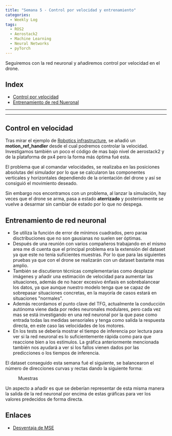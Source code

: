 ```yaml
---
title: "Semana 5 - Control por velocidad y entrenamiento"
categories:
  - Weekly Log
tags:
  - ROS2
  - Aerostack2
  - Machine Learning
  - Neural Networks
  - pyTorch
---
```


Seguiremos con la red neuronal y añadiremos control por velocidad en el drone.


## Index
* [Control por velocidad](#control-en-velocidad)
* [Entrenamiento de red Nueronal](#entrenamiento-de-red-neuronal)


---
---


## Control en velocidad
Tras mirar el ejemplo de [Robotics infrastructure](https://github.com/JdeRobot/RoboticsInfrastructure), se añadió un **motion_ref_handler** desde el cual podremos controlar la velocidad. Investigamos también un poco el código de mas bajo nivel de aerostack2 y de la plataforma de px4 pero la forma más óptima fué esta.

El problema que al comandar velocidades, se realizaba en las posiciones absolutas del simulador por lo que se calcularon las componentes verticales y horizontales dependiendo de la orientación del drone y así se consiguió el movimiento deseado.

Sin embargo nos encontramos con un problema, al lanzar la simulación, hay veces que el drone se arma, pasa a estado **aterrizado** y posteriormente se vuelve a desarmar sin cambiar de estado por lo que no despega.


## Entrenamiento de red neuronal
* Se utiliza la función de error de mínimos cuadrados, pero paraa disctribuciones que no son gausianas no suelen ser óptimas.
* Después de una reunión con varios compañeros trabajando en el mismo area me di cuenta que el principal problema era la extensión del dataset ya que este no tenía suficientes muestras. Por lo que para las siguientes pruebas ya que con el drone se realizarán con un dataset bastante mas amplio.
* También se discutieron técnicas complementarias como desplazar imágenes y añadir una estimación de velocidad para aumentar las situaciones, además de no hacer excesivo énfasis en sobrebalancear los datos, ya que aunque nuestro modelo tenga que se capaz de sobrepasar situaciones concretas, en la mayoría de casos estará en situaciones "normales".
* Además recordamos el punto clave del TFG, actualmente la conducción autónoma viene dada por redes neuronales modulares, pero  cada vez mas se está investigando en una red neuronal por la que pase como entrada todas las medidas sensoriales y tenga como salida la respuesta directa, en este caso las velocidades de los motores. 
* En los tests se debería mostrar el tiempo de inferencia por lectura para ver si la red neuronal es lo suficientemente rápida como para que reaccione bien a los estímulos. La gráfica anteriormente mencionada también nos ayudará a ver si los fallos vienen dados por las predicciones o los tiempos de inferencia. 

El dataset conseguido esta semana fué el siguiente, se balancearon el número de direcciones curvas y rectas dando la siguiente forma:

<figure class="align-center" style="width:60%">
  <img src="{{ site.url }}{{ site.baseurl }}/assets/images/post6/muestras1.png" alt="">
  <figcaption>Muestras</figcaption>
</figure>

Un aspecto a añadir es que se deberían representar de esta misma manera la salida de la red neuronal por encima de estas gráficas para ver los valores predecidos de forma directa.

## Enlaces
* [Desventaja de MSE](https://ichi.pro/es/la-desventaja-de-la-perdida-de-mse-y-como-eliminarlos-177624271955182)


